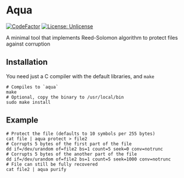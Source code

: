 # Aqua
[![CodeFactor](https://www.codefactor.io/repository/github/naranbataar/aqua/badge)](https://www.codefactor.io/repository/github/naranbataar/aqua)
[![License: Unlicense](https://img.shields.io/badge/license-Unlicense-blue.svg)](http://unlicense.org/)

A minimal tool that implements Reed-Solomon algorithm to protect files against corruption

## Installation
You need just a C compiler with the default libraries, and `make`
```shell
# Compiles to `aqua`
make
# Optional, copy the binary to /usr/local/bin
sudo make install
```

## Example
```shell
# Protect the file (defaults to 10 symbols per 255 bytes)
cat file | aqua protect > file2
# Corrupts 5 bytes of the first part of the file
dd if=/dev/urandom of=file2 bs=1 count=5 seek=0 conv=notrunc 
# Corrupts 5 bytes of the another part of the file
dd if=/dev/urandom of=file2 bs=1 count=5 seek=1000 conv=notrunc
# File can still be fully recovered
cat file2 | aqua purify
```

